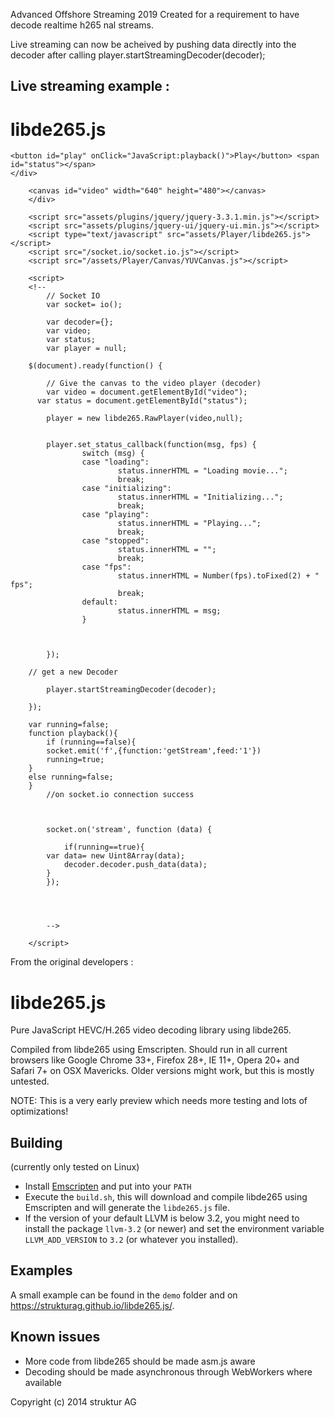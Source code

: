 Advanced Offshore Streaming 2019
Created for a requirement to have decode realtime h265 nal streams. 

Live streaming can now be acheived by pushing data directly into the decoder after calling 	player.startStreamingDecoder(decoder);



## Live streaming example :

<!DOCTYPE html>
<html>
<head>
<meta charset='utf-8'>
<title>H265 Live Player</title>

<body>
    <h1>libde265.js</h1>
    <div>


    <button id="play" onClick="JavaScript:playback()">Play</button> <span id="status"></span>
	</div>

		<canvas id="video" width="640" height="480"></canvas>
		</div>

		<script src="assets/plugins/jquery/jquery-3.3.1.min.js"></script>
		<script src="assets/plugins/jquery-ui/jquery-ui.min.js"></script>
		<script type="text/javascript" src="assets/Player/libde265.js"></script>
		<script src="/socket.io/socket.io.js"></script>
		<script src="/assets/Player/Canvas/YUVCanvas.js"></script>

		<script>
		<!--
			// Socket IO
			var socket= io();

			var decoder={};
			var video;
			var status;
			var player = null;

		$(document).ready(function() {

			// Give the canvas to the video player (decoder)
			var video = document.getElementById("video");
		  var status = document.getElementById("status");

			player = new libde265.RawPlayer(video,null);


			player.set_status_callback(function(msg, fps) {
					switch (msg) {
					case "loading":
							status.innerHTML = "Loading movie...";
							break;
					case "initializing":
							status.innerHTML = "Initializing...";
							break;
					case "playing":
							status.innerHTML = "Playing...";
							break;
					case "stopped":
							status.innerHTML = "";
							break;
					case "fps":
							status.innerHTML = Number(fps).toFixed(2) + " fps";
							break;
					default:
							status.innerHTML = msg;
					}



			});

		// get a new Decoder

			player.startStreamingDecoder(decoder);

		});

		var running=false;
		function playback(){
			if (running==false){
			socket.emit('f',{function:'getStream',feed:'1'})
			running=true;
		}
		else running=false;
		}
			//on socket.io connection success



			socket.on('stream', function (data) {

				if(running==true){
			var data= new Uint8Array(data);
				decoder.decoder.push_data(data);
			}
			});




			-->

		</script>


</body>
</html>


From the original developers : 
# libde265.js

Pure JavaScript HEVC/H.265 video decoding library using libde265.

Compiled from libde265 using Emscripten. Should run in all current
browsers like Google Chrome 33+, Firefox 28+, IE 11+, Opera 20+ and
Safari 7+ on OSX Mavericks. Older versions might work, but this is
mostly untested.

NOTE: This is a very early preview which needs more testing and lots of
optimizations!

## Building

(currently only tested on Linux)

- Install [Emscripten][1] and put into your `PATH`
- Execute the `build.sh`, this will download and compile libde265 using
  Emscripten and will generate the `libde265.js` file.
- If the version of your default LLVM is below 3.2, you might need to
  install the package `llvm-3.2` (or newer) and set the environment
  variable `LLVM_ADD_VERSION` to `3.2` (or whatever you installed).

## Examples

A small example can be found in the `demo` folder and on
https://strukturag.github.io/libde265.js/.

## Known issues

- More code from libde265 should be made asm.js aware
- Decoding should be made asynchronous through WebWorkers where available

[1]: http://emscripten.org

Copyright (c) 2014 struktur AG
